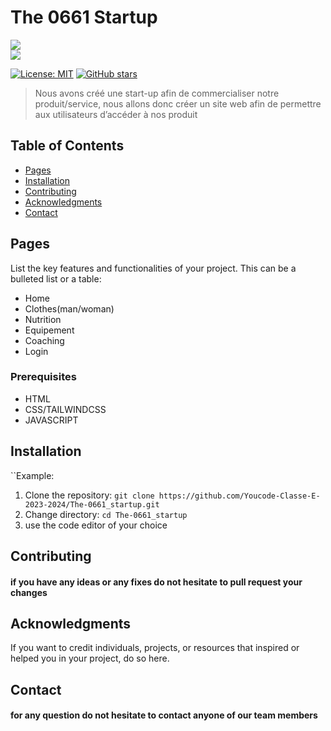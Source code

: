 
# The 0661 Startup


  ![](pictures/readme.gif) <br>
  ![](https://img.shields.io/badge/HTML5-E34F26?style=for-the-badge&logo=html5&logoColor=white)

[![License: MIT](https://img.shields.io/badge/License-MIT-yellow.svg)](https://opensource.org/licenses/MIT) <!-- Replace with your preferred license badge --> [![GitHub stars](https://img.shields.io/github/stars/Youcode-Classe-E-2023-2024/The-0661_startup)](https://github.com/Youcode-Classe-E-2023-2024/The-0661_startup/stargazers) 

> Nous avons créé une start-up afin de commercialiser notre produit/service, nous allons donc créer un site web afin de permettre aux utilisateurs d’accéder à nos produit

## Table of Contents

-   [Pages](#pages)
-   [Installation](#installation)
-   [Contributing](#contributing)
-   [Acknowledgments](#acknowledgments)
-   [Contact](#contact)
## Pages

List the key features and functionalities of your project. This can be a bulleted list or a table:

-   Home
-   Clothes(man/woman)
-   Nutrition
-   Equipement
-  Coaching
-  Login

### Prerequisites

- HTML
- CSS/TAILWINDCSS
- JAVASCRIPT

##  Installation

``Example:
1. Clone the repository: `git clone https://github.com/Youcode-Classe-E-2023-2024/The-0661_startup.git`
2. Change directory: `cd The-0661_startup`
3. use the code editor of your choice

## Contributing

#### if you have any ideas or any fixes do not hesitate to pull request your changes

## Acknowledgments

If you want to credit individuals, projects, or resources that inspired or helped you in your project, do so here.

## Contact 
#### for any question do not hesitate to contact anyone of our team members
